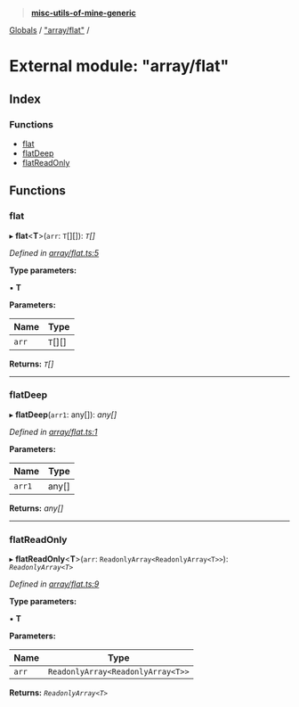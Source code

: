 > **[misc-utils-of-mine-generic](../README.md)**

[Globals](../globals.md) / ["array/flat"](_array_flat_.md) /

# External module: "array/flat"

## Index

### Functions

* [flat](_array_flat_.md#flat)
* [flatDeep](_array_flat_.md#flatdeep)
* [flatReadOnly](_array_flat_.md#flatreadonly)

## Functions

###  flat

▸ **flat**<**T**>(`arr`: `T`[][]): *`T`[]*

*Defined in [array/flat.ts:5](https://github.com/cancerberoSgx/misc-utils-of-mine/blob/b63bcad/misc-utils-of-mine-generic/src/array/flat.ts#L5)*

**Type parameters:**

▪ **T**

**Parameters:**

Name | Type |
------ | ------ |
`arr` | `T`[][] |

**Returns:** *`T`[]*

___

###  flatDeep

▸ **flatDeep**(`arr1`: any[]): *any[]*

*Defined in [array/flat.ts:1](https://github.com/cancerberoSgx/misc-utils-of-mine/blob/b63bcad/misc-utils-of-mine-generic/src/array/flat.ts#L1)*

**Parameters:**

Name | Type |
------ | ------ |
`arr1` | any[] |

**Returns:** *any[]*

___

###  flatReadOnly

▸ **flatReadOnly**<**T**>(`arr`: `ReadonlyArray<ReadonlyArray<T>>`): *`ReadonlyArray<T>`*

*Defined in [array/flat.ts:9](https://github.com/cancerberoSgx/misc-utils-of-mine/blob/b63bcad/misc-utils-of-mine-generic/src/array/flat.ts#L9)*

**Type parameters:**

▪ **T**

**Parameters:**

Name | Type |
------ | ------ |
`arr` | `ReadonlyArray<ReadonlyArray<T>>` |

**Returns:** *`ReadonlyArray<T>`*